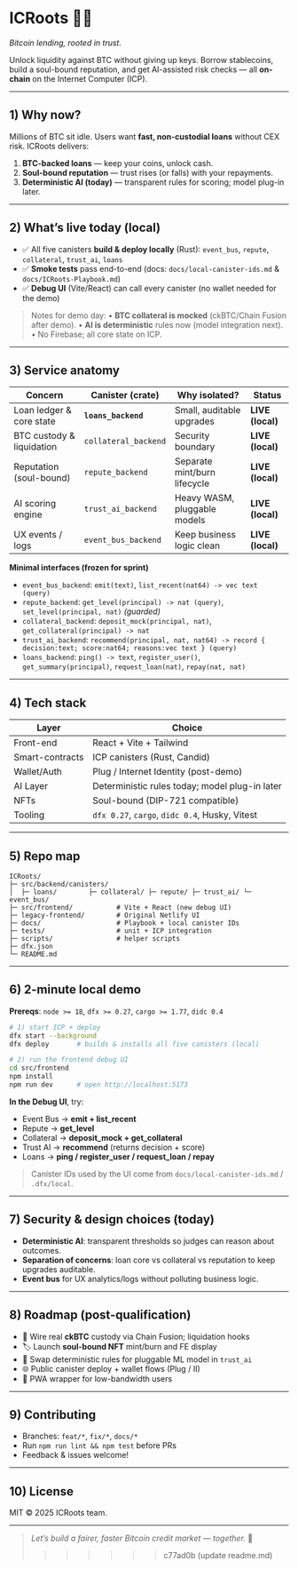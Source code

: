 # ICRoots 🌳🔗

_Bitcoin lending, rooted in trust._

Unlock liquidity against BTC without giving up keys. Borrow stablecoins, build a soul-bound reputation, and get AI-assisted risk checks — all **on-chain** on the Internet Computer (ICP).

---

## 1) Why now?

Millions of BTC sit idle. Users want **fast, non-custodial loans** without CEX risk. ICRoots delivers:

1. **BTC-backed loans** — keep your coins, unlock cash.
2. **Soul-bound reputation** — trust rises (or falls) with your repayments.
3. **Deterministic AI (today)** — transparent rules for scoring; model plug-in later.

---

## 2) What’s live today (local)

- ✅ All five canisters **build & deploy locally** (Rust): `event_bus`, `repute`, `collateral`, `trust_ai`, `loans`
- ✅ **Smoke tests** pass end-to-end (docs: `docs/local-canister-ids.md` & `docs/ICRoots-Playbook.md`)
- ✅ **Debug UI** (Vite/React) can call every canister (no wallet needed for the demo)

> Notes for demo day:
> • **BTC collateral is mocked** (ckBTC/Chain Fusion after demo).
> • **AI is deterministic** rules now (model integration next).
> • No Firebase; all core state on ICP.

---

## 3) Service anatomy

| Concern                   | Canister (crate)     | Why isolated?                | Status           |
| ------------------------- | -------------------- | ---------------------------- | ---------------- |
| Loan ledger & core state  | **`loans_backend`**  | Small, auditable upgrades    | **LIVE (local)** |
| BTC custody & liquidation | `collateral_backend` | Security boundary            | **LIVE (local)** |
| Reputation (soul-bound)   | `repute_backend`     | Separate mint/burn lifecycle | **LIVE (local)** |
| AI scoring engine         | `trust_ai_backend`   | Heavy WASM, pluggable models | **LIVE (local)** |
| UX events / logs          | `event_bus_backend`  | Keep business logic clean    | **LIVE (local)** |

**Minimal interfaces (frozen for sprint)**

- `event_bus_backend`: `emit(text)`, `list_recent(nat64) -> vec text (query)`
- `repute_backend`: `get_level(principal) -> nat (query)`, `set_level(principal, nat)` _(guarded)_
- `collateral_backend`: `deposit_mock(principal, nat)`, `get_collateral(principal) -> nat`
- `trust_ai_backend`: `recommend(principal, nat, nat64) -> record { decision:text; score:nat64; reasons:vec text } (query)`
- `loans_backend`: `ping() -> text`, `register_user()`, `get_summary(principal)`, `request_loan(nat)`, `repay(nat, nat)`

---

## 4) Tech stack

| Layer           | Choice                                         |
| --------------- | ---------------------------------------------- |
| Front-end       | React + Vite + Tailwind                        |
| Smart-contracts | ICP canisters (Rust, Candid)                   |
| Wallet/Auth     | Plug / Internet Identity (post-demo)           |
| AI Layer        | Deterministic rules today; model plug-in later |
| NFTs            | Soul-bound (DIP-721 compatible)                |
| Tooling         | `dfx 0.27`, `cargo`, `didc 0.4`, Husky, Vitest |

---

## 5) Repo map

```
ICRoots/
├─ src/backend/canisters/
│  ├─ loans/        ├─ collateral/ ├─ repute/ ├─ trust_ai/ └─ event_bus/
├─ src/frontend/           # Vite + React (new debug UI)
├─ legacy-frontend/        # Original Netlify UI
├─ docs/                   # Playbook + local canister IDs
├─ tests/                  # unit + ICP integration
├─ scripts/                # helper scripts
├─ dfx.json
└─ README.md
```

---

## 6) 2-minute local demo

**Prereqs**: `node >= 18`, `dfx >= 0.27`, `cargo >= 1.77`, `didc 0.4`

```bash
# 1) start ICP + deploy
dfx start --background
dfx deploy       # builds & installs all five canisters (local)

# 2) run the frontend debug UI
cd src/frontend
npm install
npm run dev      # open http://localhost:5173
```

**In the Debug UI**, try:

- Event Bus → **emit + list_recent**
- Repute → **get_level**
- Collateral → **deposit_mock + get_collateral**
- Trust AI → **recommend** (returns decision + score)
- Loans → **ping / register_user / request_loan / repay**

> Canister IDs used by the UI come from `docs/local-canister-ids.md` / `.dfx/local`.

---

## 7) Security & design choices (today)

- **Deterministic AI**: transparent thresholds so judges can reason about outcomes.
- **Separation of concerns**: loan core vs collateral vs reputation to keep upgrades auditable.
- **Event bus** for UX analytics/logs without polluting business logic.

---

## 8) Roadmap (post-qualification)

- 🔄 Wire real **ckBTC** custody via Chain Fusion; liquidation hooks
- 🏷️ Launch **soul-bound NFT** mint/burn and FE display
- 🤖 Swap deterministic rules for pluggable ML model in `trust_ai`
- 🌐 Public canister deploy + wallet flows (Plug / II)
- 📱 PWA wrapper for low-bandwidth users

---

## 9) Contributing

- Branches: `feat/*`, `fix/*`, `docs/*`
- Run `npm run lint && npm test` before PRs
- Feedback & issues welcome!

---

## 10) License

MIT © 2025 ICRoots team.

---

> _Let’s build a fairer, faster Bitcoin credit market — together._ 🚀
>
> > > > > > > c77ad0b (update readme.md)
